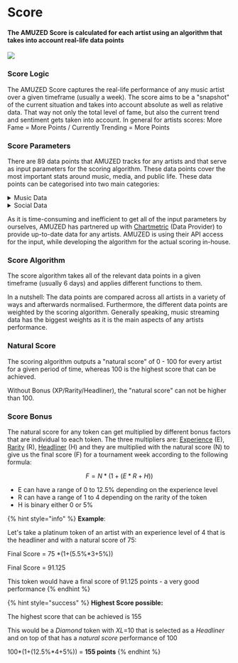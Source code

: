 # Score

#### The AMUZED Score is calculated for each artist using an algorithm that takes into account real-life data points

![](../../.gitbook/assets/Score\_Result.png)

### Score Logic

The AMUZED Score captures the real-life performance of any music artist over a given timeframe (usually a week). The score aims to be a "snapshot" of the current situation and takes into account absolute as well as relative data. That way not only the total level of fame, but also the current trend and sentiment gets taken into account. In general for artists scores: More Fame = More Points / Currently Trending = More Points&#x20;

### Score Parameters&#x20;

There are 89 data points that AMUZED tracks for any artists and that serve as input parameters for the scoring algorithm. These data points cover the most important stats around music, media, and public life. These data points can be categorised into two main categories:&#x20;

<details>

<summary>Music  Data </summary>

* Spotify Data
* Deezer Data&#x20;
* Soundcloud
* Bandsintown Data

</details>

<details>

<summary>Social  Data</summary>

* Google Trends
* Instagram Data
* Facebook Data&#x20;
* Youtube Data
* Twitter Data
* Twitch Data&#x20;
* TikTok Data
* Wikipedia Data

</details>

As it is time-consuming and inefficient to get all of the input parameters by ourselves, AMUZED has partnered up with [Chartmetric](https://chartmetric.com/) (Data Provider) to provide up-to-date data for any artists. AMUZED is using their API access for the input, while developing the algorithm for the actual scoring in-house.&#x20;

### Score Algorithm

The score algorithm takes all of the relevant data points in a given timeframe (usually 6 days) and applies different functions to them.&#x20;

In a nutshell: The data points are compared across all artists in a variety of ways and afterwards normalised. Furthermore, the different data points are weighted by the scoring algorithm. Generally speaking, music streaming data has the biggest weights as it is the main aspects of any artists performance.&#x20;

### Natural Score

The scoring algorithm outputs a "natural score" of 0 - 100 for every artist for a given period of time, whereas 100 is the highest score that can be achieved.&#x20;

Without Bonus (XP/Rarity/Headliner), the "natural score" can not be higher than 100.&#x20;

### Score Bonus

The natural score for any token can get multiplied by different bonus factors that are individual to each token. The three multipliers are: [Experience](experience-bonus.md) (E), [Rarity](rarity-bonus.md) (R), [Headliner](headliner-bonus.md) (H) and they are multiplied with the natural score (N) to give us the final score (F) for a tournament week according to the following formula:&#x20;

$$
F= N * (1+(E*R+H))
$$

* E can have a range of 0 to 12.5% depending on the experience level
* R can have a range of 1 to 4 depending on the rarity of the token
* H is binary either 0 or 5%

{% hint style="info" %}
**Example**:&#x20;

Let's take a platinum token of an artist with an experience level of 4 that is the headliner and with a natural score of 75:

Final Score = 75 \*(1+(5.5%\*3+5%))

Final Score = 91.125&#x20;

This token would have a final score of 91.125 points - a very good performance
{% endhint %}

{% hint style="success" %}
**Highest Score possible:**&#x20;

The highest score that can be achieved is 155

This would be a _Diamond_ token with _XL_=10 that is selected as a _Headliner_ and on top of that has a _natural score_ performance of 100

100\*(1+(12.5%\*4+5%)) = **155 points**
{% endhint %}
